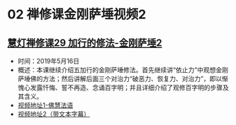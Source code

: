 # 02 禅修课金刚萨埵视频2

## [慧灯禅修课29 加行的修法-金刚萨埵2](https://www.fohuifayu.com/index.php/huideng-jiangtang/fofa-jianxiu/jingangsaduo-de-xiufa/8805-l19007)

- 时间：2019年5月16日
- 概述：本课继续介绍五加行的金刚萨埵修法。首先继续讲“依止力”中观想金刚萨埵佛的方法；然后讲解后面三个对治力“破恶力、恢复力、对治力”，即以惭愧心发露忏悔、誓不再造、念诵百字明；并且详细介绍了观修百字明的步骤及其含义。
- [视频地址1-佛慧法语](https://www.fohuifayu.com/index.php/huideng-jiangtang/chanxiuke/zen-04/3837-l19007)
- [视频地址2（带文本字幕）](/video#慧灯禅修课第四册/03-2%20慧灯禅修课29%20加行的修法-金刚萨埵2.mp4)